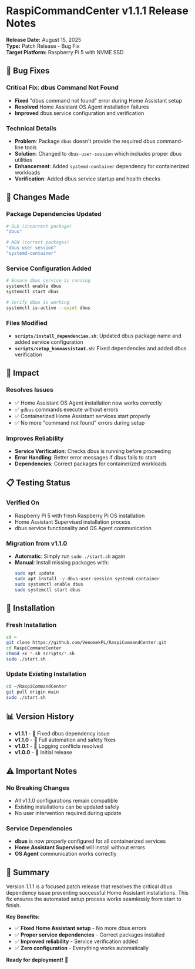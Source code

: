 # RaspiCommandCenter v1.1.1 Release Notes

**Release Date:** August 15, 2025  
**Type:** Patch Release - Bug Fix  
**Target Platform:** Raspberry Pi 5 with NVME SSD  

## 🐛 Bug Fixes

### **Critical Fix: dbus Command Not Found**
- **Fixed** "dbus command not found" error during Home Assistant setup
- **Resolved** Home Assistant OS Agent installation failures
- **Improved** dbus service configuration and verification

### **Technical Details**
- **Problem**: Package `dbus` doesn't provide the required dbus command-line tools
- **Solution**: Changed to `dbus-user-session` which includes proper dbus utilities
- **Enhancement**: Added `systemd-container` dependency for containerized workloads
- **Verification**: Added dbus service startup and health checks

## 🔧 Changes Made

### **Package Dependencies Updated**
```bash
# OLD (incorrect package)
"dbus"

# NEW (correct packages)
"dbus-user-session"
"systemd-container"
```

### **Service Configuration Added**
```bash
# Ensure dbus service is running
systemctl enable dbus
systemctl start dbus

# Verify dbus is working
systemctl is-active --quiet dbus
```

### **Files Modified**
- **`scripts/install_dependencies.sh`**: Updated dbus package name and added service configuration
- **`scripts/setup_homeassistant.sh`**: Fixed dependencies and added dbus verification

## 🎯 Impact

### **Resolves Issues**
- ✅ Home Assistant OS Agent installation now works correctly
- ✅ `gdbus` commands execute without errors
- ✅ Containerized Home Assistant services start properly
- ✅ No more "command not found" errors during setup

### **Improves Reliability**
- **Service Verification**: Checks dbus is running before proceeding
- **Error Handling**: Better error messages if dbus fails to start
- **Dependencies**: Correct packages for containerized workloads

## 📋 Testing Status

### **Verified On**
- Raspberry Pi 5 with fresh Raspberry Pi OS installation
- Home Assistant Supervised installation process
- dbus service functionality and OS Agent communication

### **Migration from v1.1.0**
- **Automatic**: Simply run `sudo ./start.sh` again
- **Manual**: Install missing packages with:
  ```bash
  sudo apt update
  sudo apt install -y dbus-user-session systemd-container
  sudo systemctl enable dbus
  sudo systemctl start dbus
  ```

## 🚀 Installation

### **Fresh Installation**
```bash
cd ~
git clone https://github.com/VenomekPL/RaspiCommandCenter.git
cd RaspiCommandCenter
chmod +x *.sh scripts/*.sh
sudo ./start.sh
```

### **Update Existing Installation**
```bash
cd ~/RaspiCommandCenter
git pull origin main
sudo ./start.sh
```

## 📊 Version History

- **v1.1.1** - 🐛 Fixed dbus dependency issue
- **v1.1.0** - 🎉 Full automation and safety fixes
- **v1.0.1** - 🔧 Logging conflicts resolved
- **v1.0.0** - 🚀 Initial release

## ⚠️ Important Notes

### **No Breaking Changes**
- All v1.1.0 configurations remain compatible
- Existing installations can be updated safely
- No user intervention required during update

### **Service Dependencies**
- **dbus** is now properly configured for all containerized services
- **Home Assistant Supervised** will install without errors
- **OS Agent** communication works correctly

## 🎉 Summary

Version 1.1.1 is a focused patch release that resolves the critical dbus dependency issue preventing successful Home Assistant installations. This fix ensures the automated setup process works seamlessly from start to finish.

**Key Benefits:**
- ✅ **Fixed Home Assistant setup** - No more dbus errors
- ✅ **Proper service dependencies** - Correct packages installed
- ✅ **Improved reliability** - Service verification added
- ✅ **Zero configuration** - Everything works automatically

**Ready for deployment!** 🚀
